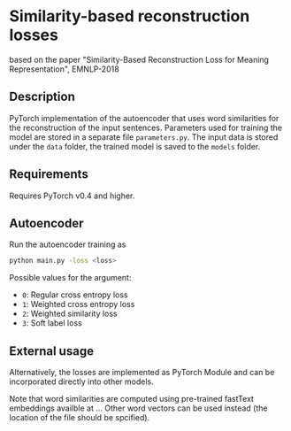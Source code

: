 # Similarity-based reconstruction losses
based on the paper "Similarity-Based Reconstruction Loss for Meaning Representation", EMNLP-2018

## Description
PyTorch implementation of the autoencoder that uses word similarities for the reconstruction of the input sentences.
Parameters used for training the model are stored in a separate file `parameters.py`.
The input data is stored under the `data` folder, the trained model is saved to the `models` folder.

## Requirements
Requires PyTorch v0.4 and higher.


## Autoencoder 
Run the autoencoder training as 

```sh
python main.py -loss <loss>
```

Possible values for the <loss> argument:
* `0`: Regular cross entropy loss
* `1`: Weighted cross entropy loss
* `2`: Weighted similarity loss
* `3`: Soft label loss

## External usage

Alternatively, the losses are implemented as PyTorch Module and can be incorporated directly into other models.

Note that word similarities are computed using pre-trained fastText embeddings availble at ...
Other word vectors can be used instead (the location of the file should be spcified).

